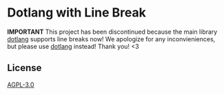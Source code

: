 # Dotlang with Line Break
**IMPORTANT** This project has been discontinued because the main library [dotlang](https://github.com/NobUwU/dotlang) supports line breaks now! We apologize for any inconvieniences, but please use [dotlang](https://github.com/NobUwU/dotlang) instead! Thank you! <3

## License
[AGPL-3.0](https://choosealicense.com/licenses/agpl-3.0/)
